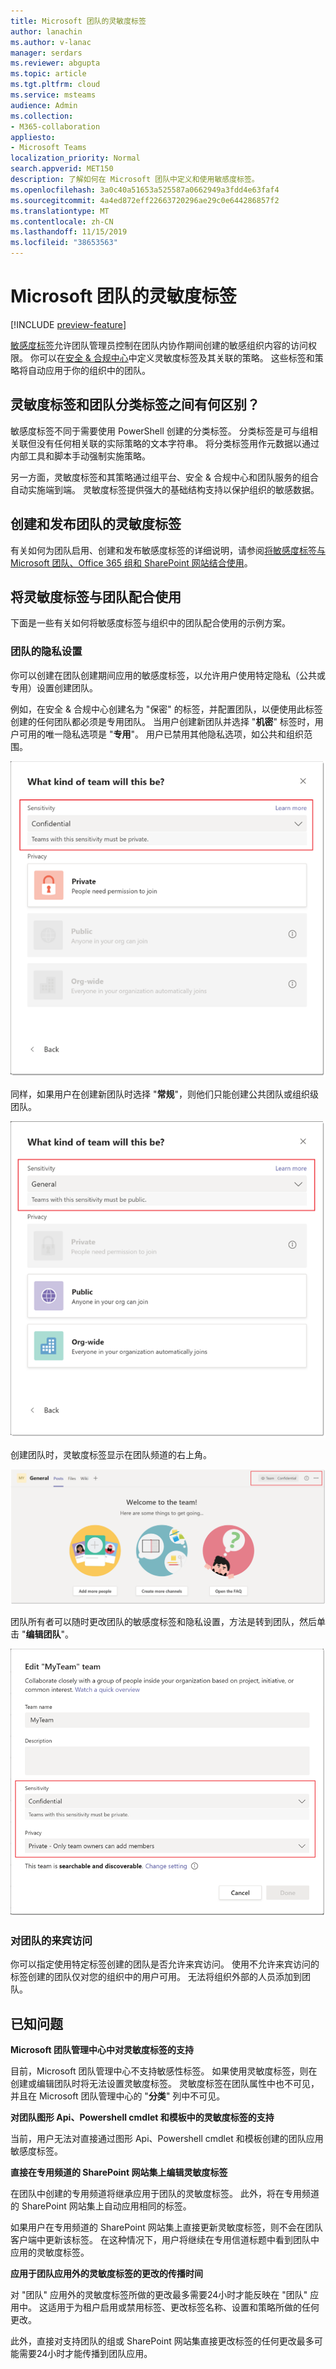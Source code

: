 ```yaml
---
title: Microsoft 团队的灵敏度标签
author: lanachin
ms.author: v-lanac
manager: serdars
ms.reviewer: abgupta
ms.topic: article
ms.tgt.pltfrm: cloud
ms.service: msteams
audience: Admin
ms.collection:
- M365-collaboration
appliesto:
- Microsoft Teams
localization_priority: Normal
search.appverid: MET150
description: 了解如何在 Microsoft 团队中定义和使用敏感度标签。
ms.openlocfilehash: 3a0c40a51653a525587a0662949a3fdd4e63faf4
ms.sourcegitcommit: 4a4ed872eff22663720296ae29c0e644286857f2
ms.translationtype: MT
ms.contentlocale: zh-CN
ms.lasthandoff: 11/15/2019
ms.locfileid: "38653563"
---
```

# <a name="sensitivity-labels-for-microsoft-teams"></a>Microsoft 团队的灵敏度标签

[!INCLUDE [preview-feature](includes/preview-feature.md)]

[敏感度标签](https://docs.microsoft.com/microsoft-365/compliance/sensitivity-labels)允许团队管理员控制在团队内协作期间创建的敏感组织内容的访问权限。 你可以在[安全 & 合规中心](https://docs.microsoft.com/microsoft-365/compliance/go-to-the-securitycompliance-center)中定义灵敏度标签及其关联的策略。 这些标签和策略将自动应用于你的组织中的团队。  

## <a name="whats-the-difference-between-sensitivity-labels-and-teams-classification-labels"></a>灵敏度标签和团队分类标签之间有何区别？

敏感度标签不同于需要使用 PowerShell 创建的分类标签。 分类标签是可与组相关联但没有任何相关联的实际策略的文本字符串。 将分类标签用作元数据以通过内部工具和脚本手动强制实施策略。

另一方面，灵敏度标签和其策略通过组平台、安全 & 合规中心和团队服务的组合自动实施端到端。 灵敏度标签提供强大的基础结构支持以保护组织的敏感数据。  

## <a name="create-and-publish-sensitivity-labels-for-teams"></a>创建和发布团队的灵敏度标签

有关如何为团队启用、创建和发布敏感度标签的详细说明，请参阅[将敏感度标签与 Microsoft 团队、Office 365 组和 SharePoint 网站结合使用](https://docs.microsoft.com/microsoft-365/compliance/sensitivity-labels-teams-groups-sites)。

## <a name="using-sensitivity-labels-with-teams"></a>将灵敏度标签与团队配合使用

下面是一些有关如何将敏感度标签与组织中的团队配合使用的示例方案。

### <a name="privacy-setting-of-teams"></a>团队的隐私设置

你可以创建在团队创建期间应用的敏感度标签，以允许用户使用特定隐私（公共或专用）设置创建团队。

例如，在安全 & 合规中心创建名为 "保密" 的标签，并配置团队，以便使用此标签创建的任何团队都必须是专用团队。 当用户创建新团队并选择 "**机密**" 标签时，用户可用的唯一隐私选项是 "**专用**"。 用户已禁用其他隐私选项，如公共和组织范围。

![机密敏感度标签的屏幕截图](media/sensitivity-labels-confidential-example.png)

同样，如果用户在创建新团队时选择 "**常规**"，则他们只能创建公共团队或组织级团队。

![常规灵敏度标签的屏幕截图](media/sensitivity-labels-general-example.png)

创建团队时，灵敏度标签显示在团队频道的右上角。

![团队频道中灵敏度标签的屏幕截图](media/sensitivity-labels-channel.png)

团队所有者可以随时更改团队的敏感度标签和隐私设置，方法是转到团队，然后单击 "**编辑团队**"。

![团队频道中灵敏度标签的屏幕截图](media/sensitivity-labels-edit-team.png)

### <a name="guest-access-to-teams"></a>对团队的来宾访问

你可以指定使用特定标签创建的团队是否允许来宾访问。 使用不允许来宾访问的标签创建的团队仅对您的组织中的用户可用。 无法将组织外部的人员添加到团队。

## <a name="known-issues"></a>已知问题

**Microsoft 团队管理中心中对灵敏度标签的支持**

目前，Microsoft 团队管理中心不支持敏感性标签。 如果使用灵敏度标签，则在创建或编辑团队时将无法设置灵敏度标签。 灵敏度标签在团队属性中也不可见，并且在 Microsoft 团队管理中心的 "**分类**" 列中不可见。

**对团队图形 Api、Powershell cmdlet 和模板中的灵敏度标签的支持**

当前，用户无法对直接通过图形 Api、Powershell cmdlet 和模板创建的团队应用敏感度标签。

**直接在专用频道的 SharePoint 网站集上编辑灵敏度标签**

在团队中创建的专用频道将继承应用于团队的灵敏度标签。 此外，将在专用频道的 SharePoint 网站集上自动应用相同的标签。

如果用户在专用频道的 SharePoint 网站集上直接更新灵敏度标签，则不会在团队客户端中更新该标签。 在这种情况下，用户将继续在专用信道标题中看到团队中应用的灵敏度标签。

**应用于团队应用外的灵敏度标签的更改的传播时间**

对 "团队" 应用外的灵敏度标签所做的更改最多需要24小时才能反映在 "团队" 应用中。 这适用于为租户启用或禁用标签、更改标签名称、设置和策略所做的任何更改。

此外，直接对支持团队的组或 SharePoint 网站集直接更改标签的任何更改最多可能需要24小时才能传播到团队应用。